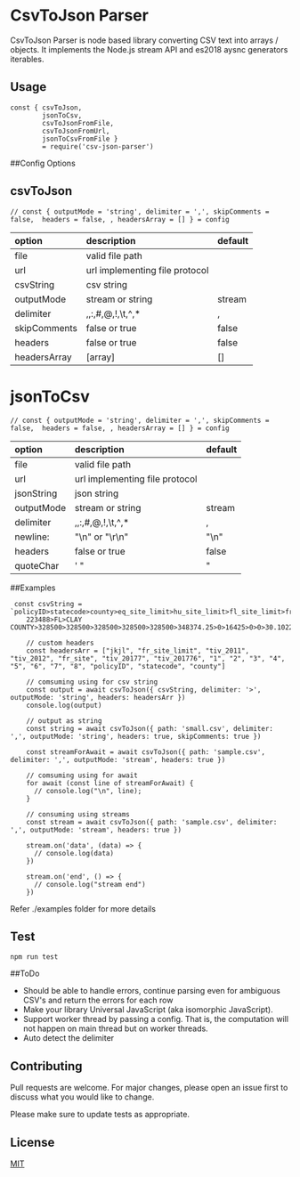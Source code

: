 # CsvToJson Parser

CsvToJson Parser is node based library converting CSV text into arrays / objects. It implements the Node.js stream API and es2018 aysnc generators iterables.

## Usage

```
const { csvToJson,
        jsonToCsv,
        csvToJsonFromFile,
        csvToJsonFromUrl,
        jsonToCsvFromFile } 
        = require('csv-json-parser')
```
##Config Options
## csvToJson
```
// const { outputMode = 'string', delimiter = ',', skipComments = false,  headers = false, , headersArray = [] } = config

```

| option       | description        | default
| :------------- | :----------------- | :---------|
|file|valid file path |
|url | url implementing file protocol|
|csvString| csv string|
|  outputMode | stream or string  | stream|   
| delimiter   |,,:,#,@,!,\t,^,* | , |
| skipComments   |false or true | false |
| headers|false or true |false|
|headersArray|[array]| []


# jsonToCsv
```
// const { outputMode = 'string', delimiter = ',', skipComments = false,  headers = false, , headersArray = [] } = config

```

| option       | description        | default
| :------------- | :----------------- | :---------|
|file|valid file path |
|url | url implementing file protocol|
|jsonString| json string|
|  outputMode | stream or string  | stream|   
| delimiter   |,,:,#,@,!,\t,^,* | , |
| newline:    |"\n" or "\r\n"| "\n" |
| headers|false or true |false|
|quoteChar|'  "| "|


##Examples
```
 const csvString = `policyID>statecode>county>eq_site_limit>hu_site_limit>fl_site_limit>fr_site_limit>tiv_2011>tiv_2012>eq_site_deductible>hu_site_deductible>fl_site_deductible>fr_site_deductible>point_latitude>point_longitude>line>construction>point_granularity
    223488>FL>CLAY COUNTY>328500>328500>328500>328500>328500>348374.25>0>16425>0>0>30.102217>-81.707146>Residential>Wood>1`

    // custom headers
    const headersArr = ["jkjl", "fr_site_limit", "tiv_2011", "tiv_2012", "fr_site", "tiv_20177", "tiv_201776", "1", "2", "3", "4", "5", "6", "7", "8", "policyID", "statecode", "county"]

    // comsuming using for csv string 
    const output = await csvToJson({ csvString, delimiter: '>', outputMode: 'string', headers: headersArr })
    console.log(output)

    // output as string 
    const string = await csvToJson({ path: 'small.csv', delimiter: ',', outputMode: 'string', headers: true, skipComments: true })

    const streamForAwait = await csvToJson({ path: 'sample.csv', delimiter: ',', outputMode: 'stream', headers: true })

    // comsuming using for await 
    for await (const line of streamForAwait) {
      // console.log("\n", line);
    }

    // consuming using streams
    const stream = await csvToJson({ path: 'sample.csv', delimiter: ',', outputMode: 'stream', headers: true })

    stream.on('data', (data) => {
      // console.log(data)
    })

    stream.on('end', () => {
      // console.log("stream end")
    })

```

Refer ./examples folder for more details

## Test

```
npm run test
```
##ToDo 

- Should be able to handle errors, continue parsing even for ambiguous CSV's and return the errors for each row
- Make your library Universal JavaScript (aka isomorphic JavaScript).
- Support worker thread by passing a config. That is, the computation will not happen on main thread but on worker threads.
- Auto detect the delimiter


## Contributing
Pull requests are welcome. For major changes, please open an issue first to discuss what you would like to change.

Please make sure to update tests as appropriate.

## License
[MIT](https://choosealicense.com/licenses/mit/)